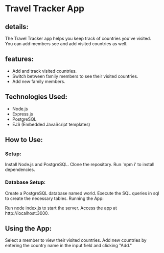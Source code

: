 # Travel Tracker App

## details:
The Travel Tracker app helps you keep track of countries you've visited. You can add members see and add visited countries as well.

## features:

- Add and track visited countries.
- Switch between family members to see their visited countries.
- Add new family members.

## Technologies Used:

* Node.js
* Express.js
* PostgreSQL
* EJS (Embedded JavaScript templates)

## How to Use:

### Setup:

Install Node.js and PostgreSQL.
Clone the repository.
Run 'npm i' to install dependencies.

### Database Setup:

Create a PostgreSQL database named world.
Execute the SQL queries in sql to create the necessary tables.
Running the App:

Run node index.js to start the server.
Access the app at http://localhost:3000.

## Using the App:

Select a member to view their visited countries.
Add new countries by entering the country name in the input field and clicking "Add."